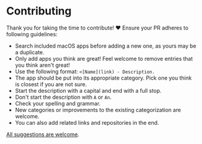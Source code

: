 # Contributing

Thank you for taking the time to contribute! ♥️ Ensure your PR adheres to following guidelines:

- Search included macOS apps before adding a new one, as yours may be a duplicate.
- Only add apps you think are great! Feel welcome to remove entries that you think aren't great!
- Use the following format: `<[Name](link) - Description.`
- The app should be put into its appropriate category. Pick one you think is closest if you are not sure.
- Start the description with a capital and end with a full stop.
- Don't start the description with `A` or `An`.
- Check your spelling and grammar.
- New categories or improvements to the existing categorization are welcome.
- You can also add related links and repositories in the end.

[All suggestions are welcome](../../edit/master/readme.md).
